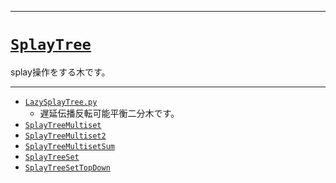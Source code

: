 _____

# [`SplayTree`](https://github.com/titan-23/Library_py/blob/main/DataStructures/BBST/SplayTree)

splay操作をする木です。

_____

- [`LazySplayTree.py`](./LazySplayTree.md)
  - 遅延伝播反転可能平衡二分木です。
- [`SplayTreeMultiset`](./SplayTreeMultiset.md)
- [`SplayTreeMultiset2`](./SplayTreeMultiset2.md)
- [`SplayTreeMultisetSum`](./SplayTreeMultisetSum.md)
- [`SplayTreeSet`](./SplayTreeSet.md)
- [`SplayTreeSetTopDown`](./SplayTreeSetTopDown.md)
